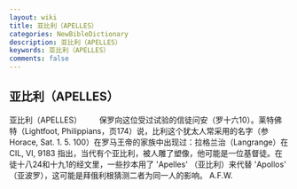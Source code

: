 ```yaml
---
layout: wiki
title: 亚比利（APELLES）
categories: NewBibleDictionary
description: 亚比利（APELLES）
keywords: 亚比利（APELLES）
comments: false
---
```


## 亚比利（APELLES）



亚比利（APELLES）
　　保罗向这位受过试验的信徒问安（罗十六10）。莱特佛特（Lightfoot, Philippians，页174）说，比利这个犹太人常采用的名字（参 Horace, Sat. 1. 5. 100）在罗马王帝的家族中出现过：拉格兰治（Langrange）在 CIL,
VI, 9183 指出，当代有个亚比利，被人雕了塑像，他可能是一位基督徒。在徒十八24和十九1的经文里，一些抄本用了 'Apelles' （亚比利）来代替 'Apollos' （亚波罗），这可能是拜俄利根猜测二者为同一人的影响。
A.F.W.



